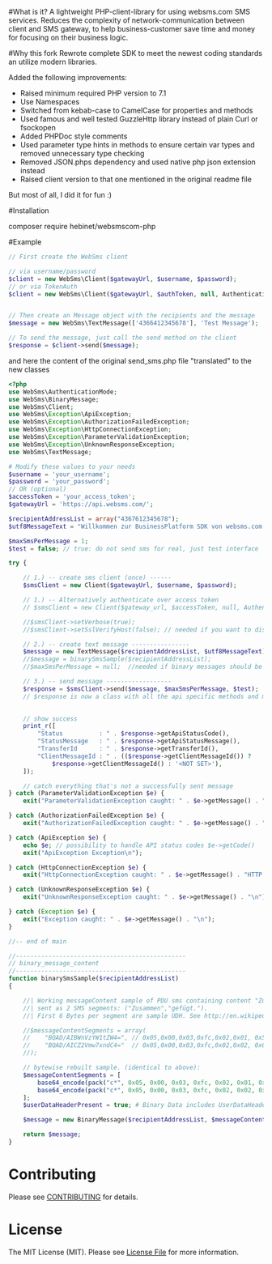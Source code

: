 #What is it?
A lightweight PHP-client-library for using websms.com SMS services.
Reduces the complexity of network-communication between client and SMS gateway, 
to help business-customer save time and money for focusing on their business logic.

#Why this fork
Rewrote complete SDK to meet the newest coding standards an utilize modern libraries.

Added the following improvements:
* Raised minimum required PHP version to 7.1
* Use Namespaces
* Switched from kebab-case to CamelCase for properties and methods
* Used famous and well tested GuzzleHttp library instead of plain Curl or fsockopen
* Added PHPDoc style comments
* Used parameter type hints in methods to ensure certain var types and removed unnecessary type checking
* Removed JSON.phps dependency and used native php json extension instead
* Raised client version to that one mentioned in the original readme file

But most of all, I did it for fun :) 

#Installation

composer require hebinet/websmscom-php

#Example

```php
// First create the WebSms client

// via username/password
$client = new WebSms\Client($gatewayUrl, $username, $password);
// or via TokenAuth
$client = new WebSms\Client($gatewayUrl, $authToken, null, AuthenticationMode::ACCESS_TOKEN);


// Then create an Message object with the recipients and the message
$message = new WebSms\TextMessage(['4366412345678'], 'Test Message');

// To send the message, just call the send method on the client
$response = $client->send($message);
```

and here the content of the original send_sms.php file "translated" to the new classes

```php
<?php
use WebSms\AuthenticationMode;
use WebSms\BinaryMessage;
use WebSms\Client;
use WebSms\Exception\ApiException;
use WebSms\Exception\AuthorizationFailedException;
use WebSms\Exception\HttpConnectionException;
use WebSms\Exception\ParameterValidationException;
use WebSms\Exception\UnknownResponseException;
use WebSms\TextMessage;

# Modify these values to your needs
$username = 'your_username';
$password = 'your_password';
// OR (optional)
$accessToken = 'your_access_token';
$gatewayUrl = 'https://api.websms.com/';

$recipientAddressList = array("4367612345678");
$utf8MessageText = "Willkommen zur BusinessPlatform SDK von websms.com! Diese Nachricht enthält 160 Zeichen. Sonderzeichen: äöüß. Eurozeichen: €. Das Ende wird nun ausgezählt43210";

$maxSmsPerMessage = 1;
$test = false; // true: do not send sms for real, just test interface

try {

    // 1.) -- create sms client (once) ------
    $smsClient = new Client($gatewayUrl, $username, $password);

    // 1.) -- Alternatively authenticate over access token
    // $smsClient = new Client($gateway_url, $accessToken, null, AuthenticationMode::ACCESS_TOKEN);

    //$smsClient->setVerbose(true);
    //$smsClient->setSslVerifyHost(false); // needed if you want to disable the SSL check completely. (Default: true)

    // 2.) -- create text message ----------------
    $message = new TextMessage($recipientAddressList, $utf8MessageText);
    //$message = binarySmsSample($recipientAddressList);
    //$maxSmsPerMessage = null;  //needed if binary messages should be send

    // 3.) -- send message ------------------
    $response = $smsClient->send($message, $maxSmsPerMessage, $test);
    // $response is now a class with all the api specific methods and maps all other methods magically to the Guzzle Response object
    

    // show success
    print_r([
        "Status          : " . $response->getApiStatusCode(),
        "StatusMessage   : " . $response->getApiStatusMessage(),
        "TransferId      : " . $response->getTransferId(),
        "ClientMessageId : " . (($response->getClientMessageId()) ?
            $response->getClientMessageId() : '<NOT SET>'),
    ]);

    // catch everything that's not a successfully sent message
} catch (ParameterValidationException $e) {
    exit("ParameterValidationException caught: " . $e->getMessage() . "\n");

} catch (AuthorizationFailedException $e) {
    exit("AuthorizationFailedException caught: " . $e->getMessage() . "\n");

} catch (ApiException $e) {
    echo $e; // possibility to handle API status codes $e->getCode()
    exit("ApiException Exception\n");

} catch (HttpConnectionException $e) {
    exit("HttpConnectionException caught: " . $e->getMessage() . "HTTP Status: " . $e->getCode() . "\n");

} catch (UnknownResponseException $e) {
    exit("UnknownResponseException caught: " . $e->getMessage() . "\n");

} catch (Exception $e) {
    exit("Exception caught: " . $e->getMessage() . "\n");
}

//-- end of main

//-----------------------------------------------
// binary_message_content
//-----------------------------------------------
function binarySmsSample($recipientAddressList)
{

    //| Working messageContent sample of PDU sms containing content "Zusammengefügt."
    //| sent as 2 SMS segments: ("Zusammen","gefügt.").
    //| First 6 Bytes per segment are sample UDH. See http://en.wikipedia.org/wiki/Concatenated_SMS

    //$messageContentSegments = array(
    //    "BQAD/AIBWnVzYW1tZW4=", // 0x05,0x00,0x03,0xfc,0x02,0x01, 0x5a,0x75,0x73,0x61,0x6d,0x6d,0x65,0x6e
    //    "BQAD/AICZ2Vmw7xndC4="  // 0x05,0x00,0x03,0xfc,0x02,0x02, 0x67,0x65,0x66,0xc3,0xbc,0x67,0x74,0x2e
    //);

    // bytewise rebuilt sample. (identical to above):
    $messageContentSegments = [
        base64_encode(pack("c*", 0x05, 0x00, 0x03, 0xfc, 0x02, 0x01, 0x5a, 0x75, 0x73, 0x61, 0x6d, 0x6d, 0x65, 0x6e)),
        base64_encode(pack("c*", 0x05, 0x00, 0x03, 0xfc, 0x02, 0x02, 0x67, 0x65, 0x66, 0xc3, 0xbc, 0x67, 0x74, 0x2e))
    ];
    $userDataHeaderPresent = true; # Binary Data includes UserDataHeader for e.G.: PDU sms (Concatenation)

    $message = new BinaryMessage($recipientAddressList, $messageContentSegments, $userDataHeaderPresent);

    return $message;
}

```

# Contributing

Please see [CONTRIBUTING](CONTRIBUTING.md) for details.

# License

The MIT License (MIT). Please see [License File](LICENSE.md) for more information.
